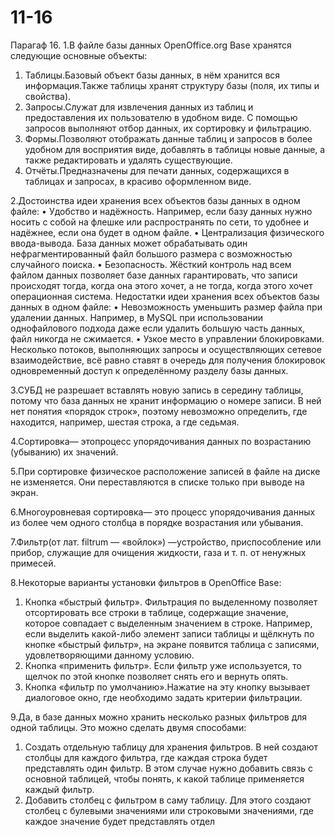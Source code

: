 # 11-16

Парагаф 16.
1.В файле базы данных OpenOffice.org Base хранятся следующие основные объекты:
  1)	Таблицы.Базовый объект базы данных, в нём хранится вся информация.Также таблицы хранят структуру базы (поля, их типы и свойства).
  2)	Запросы.Служат для извлечения данных из таблиц и предоставления их пользователю в удобном виде. С помощью запросов выполняют отбор данных, их сортировку и фильтрацию.
  3)	Формы.Позволяют отображать данные таблиц и запросов в более удобном для восприятия виде, добавлять в таблицы новые данные, а также редактировать и удалять существующие.
  4)	Отчёты.Предназначены для печати данных, содержащихся в таблицах и запросах, в красиво оформленном виде.

2.Достоинства идеи хранения всех объектов базы данных в одном файле:
•	Удобство и надёжность. Например, если базу данных нужно носить с собой на флешке или распространять по сети, то удобнее и надёжнее, если она будет в одном файле.
•	Централизация физического ввода-вывода. База данных может обрабатывать один нефрагментированный файл большого размера с возможностью случайного поиска.
•	Безопасность. Жёсткий контроль над всем файлом данных позволяет базе данных гарантировать, что записи происходят тогда, когда она этого хочет, а не тогда, когда этого хочет операционная система.
Недостатки идеи хранения всех объектов базы данных в одном файле:
•	Невозможность уменьшить размер файла при удалении данных. Например, в MySQL при использовании однофайлового подхода даже если удалить большую часть данных, файл никогда не сжимается.
•	Узкое место в управлении блокировками. Несколько потоков, выполняющих запросы и осуществляющих сетевое взаимодействие, всё равно ставят в очередь для получения блокировок одновременный доступ к определённому разделу базы данных.

3.СУБД не разрешает вставлять новую запись в середину таблицы, потому что база данных не хранит информацию о номере записи. В ней нет понятия «порядок строк», поэтому невозможно определить, где находится, например, шестая строка, а где седьмая.

4.Сортировка— этопроцесс упорядочивания данных по возрастанию (убыванию) их значений.

5.При сортировке физическое расположение записей в файле на диске не изменяется. Они переставляются в списке только при выводе на экран.

6.Многоуровневая сортировка— это процесс упорядочивания данных из более чем одного столбца в порядке возрастания или убывания.

7.Фильтр(от лат. filtrum — «войлок») —устройство, приспособление или прибор, служащие для очищения жидкости, газа и т. п. от ненужных примесей.

8.Некоторые варианты установки фильтров в OpenOffice Base:
  1)	Кнопка «быстрый фильтр». Фильтрация по выделенному позволяет отсортировать все строки в таблице, содержащие значение, которое совпадает с выделенным значением в строке. Например, если выделить какой-либо элемент записи таблицы и щёлкнуть по кнопке «быстрый фильтр», на экране появится таблица с записями, удовлетворяющими данному условию.
  2)	Кнопка «применить фильтр». Если фильтр уже используется, то щелчок по этой кнопке позволяет снять его и вернуть опять.
  3)	Кнопка «фильтр по умолчанию».Нажатие на эту кнопку вызывает диалоговое окно, где необходимо задать критерии фильтрации.

9.Да, в базе данных можно хранить несколько разных фильтров для одной таблицы.
Это можно сделать двумя способами:
  1)	Создать отдельную таблицу для хранения фильтров. В ней создают столбцы для каждого фильтра, где каждая строка будет представлять один фильтр. В этом случае нужно добавить связь с основной таблицей, чтобы понять, к какой таблице применяется каждый фильтр.
  2)	Добавить столбец с фильтром в саму таблицу. Для этого создают столбец с булевыми значениями или строковыми значениями, где каждое значение будет представлять отдел
